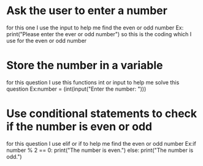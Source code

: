 # Ask the user to enter a number
for this one I use the input to help me find the even or odd number
Ex: print("Please enter the ever or odd number")
so this is the coding which I use for the even or odd number

# Store the number in a variable
for this question I use this functions int or input to help me solve this question
Ex:number = (int(input("Enter the number: ")))

# Use conditional statements to check if the number is even or odd
for this question I use elif or if to help me find the even or odd number
Ex:if number % 2 == 0:
    print("The number is even.")
else:
    print("The number is odd.")
